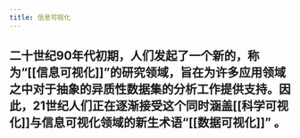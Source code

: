 ```yaml
---
title: 信息可视化
---
```


## 二十世纪90年代初期，人们发起了一个新的，称为“[[信息可视化]]”的研究领域，旨在为许多应用领域之中对于抽象的异质性数据集的分析工作提供支持。因此，21世纪人们正在逐渐接受这个同时涵盖[[科学可视化]]与信息可视化领域的新生术语“[[数据可视化]]” 。
